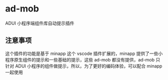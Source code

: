 # ad-mob

ADUI 小程序端组件库自动提示插件

## 注意事项

这个插件的功能是基于 minapp 这个 vscode 插件扩展的，minapp 提供了一些小程序原生组件的提示和一些基础的提示，这些 ad-mob 都没有提供，ad-mob 只针对 ADUI 小程序的组件做提示，所以，为了更好的编码体验，可以配合 minapp 一起使用
